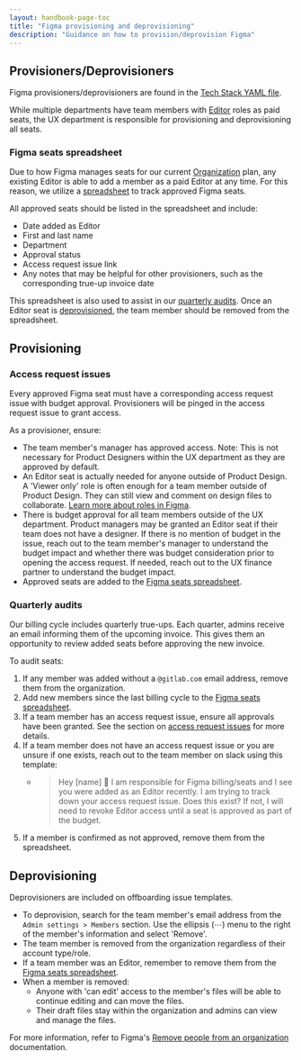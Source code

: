 ```yaml
---
layout: handbook-page-toc
title: "Figma provisioning and deprovisioning"
description: "Guidance on how to provision/deprovision Figma"
---
```


## Provisioners/Deprovisioners

Figma provisioners/deprovisioners are found in the [Tech Stack YAML file](https://gitlab.com/gitlab-com/www-gitlab-com/-/blob/master/data/tech_stack.yml#L1780).

While multiple departments have team members with [Editor](https://help.figma.com/hc/en-us/articles/360039960434-Roles-in-Figma#editor) roles as paid seats, the UX department is responsible for provisioning and deprovisioning all seats.

### Figma seats spreadsheet

Due to how Figma manages seats for our current [Organization](https://help.figma.com/hc/en-us/articles/360039957374-Get-started-with-organizations) plan, any existing Editor is able to add a member as a paid Editor at any time. For this reason, we utilize a [spreadsheet](https://docs.google.com/spreadsheets/d/1WjjUd3izZYGD8MDgLrJ6rI7x4tCpECLZwm-GEuC5jLE/edit#gid=0) to track approved Figma seats.

All approved seats should be listed in the spreadsheet and include:

- Date added as Editor
- First and last name
- Department
- Approval status
- Access request issue link
- Any notes that may be helpful for other provisioners, such as the corresponding true-up invoice date

This spreadsheet is also used to assist in our [quarterly audits](#quarterly-audits). Once an Editor seat is [deprovisioned](#deprovisioning), the team member should be removed from the spreadsheet.

## Provisioning

### Access request issues

Every approved Figma seat must have a corresponding access request issue with budget approval. Provisioners will be pinged in the access request issue to grant access.

As a provisioner, ensure:

- The team member's manager has approved access. Note: This is not necessary for Product Designers within the UX department as they are approved by default.
- An Editor seat is actually needed for anyone outside of Product Design. A 'Viewer only' role is often enough for a team member outside of Product Design. They can still view and comment on design files to collaborate. [Learn more about roles in Figma](https://help.figma.com/hc/en-us/articles/360039960434).
- There is budget approval for all team members outside of the UX department. Product managers may be granted an Editor seat if their team does not have a designer. If there is no mention of budget in the issue, reach out to the team member's manager to understand the budget impact and whether there was budget consideration prior to opening the access request. If needed, reach out to the UX finance partner to understand the budget impact.
- Approved seats are added to the [Figma seats spreadsheet](https://docs.google.com/spreadsheets/d/1WjjUd3izZYGD8MDgLrJ6rI7x4tCpECLZwm-GEuC5jLE/edit#gid=0).

### Quarterly audits

Our billing cycle includes quarterly true-ups. Each quarter, admins receive an email informing them of the upcoming invoice. This gives them an opportunity to review added seats before approving the new invoice.

To audit seats:

1. If any member was added without a `@gitlab.com` email address, remove them from the organization.
1. Add new members since the last billing cycle to the [Figma seats spreadsheet](https://docs.google.com/spreadsheets/d/1WjjUd3izZYGD8MDgLrJ6rI7x4tCpECLZwm-GEuC5jLE/edit#gid=0).
1. If a team member has an access request issue, ensure all approvals have been granted. See the section on [access request issues](#access-request-issues) for more details.
1. If a team member does not have an access request issue or you are unsure if one exists, reach out to the team member on slack using this template:
    - > Hey [name] :wave: I am responsible for Figma billing/seats and I see you were added as an Editor recently. I am trying to track down your access request issue. Does this exist? If not, I will need to revoke Editor access until a seat is approved as part of the budget.
1. If a member is confirmed as not approved, remove them from the spreadsheet.

## Deprovisioning

Deprovisioners are included on offboarding issue templates.

- To deprovision, search for the team member's email address from the `Admin settings > Members` section. Use the ellipsis (⋯) menu to the right of the member's information and select 'Remove'.
- The team member is removed from the organization regardless of their account type/role.
- If a team member was an Editor, remember to remove them from the [Figma seats spreadsheet](https://docs.google.com/spreadsheets/d/1WjjUd3izZYGD8MDgLrJ6rI7x4tCpECLZwm-GEuC5jLE/edit#gid=0).
- When a member is removed:
  - Anyone with 'can edit' access to the member's files will be able to continue editing and can move the files.
  - Their draft files stay within the organization and admins can view and manage the files.

For more information, refer to Figma's [Remove people from an organization](https://help.figma.com/hc/en-us/articles/360040453453-Remove-people-from-an-organization) documentation.
